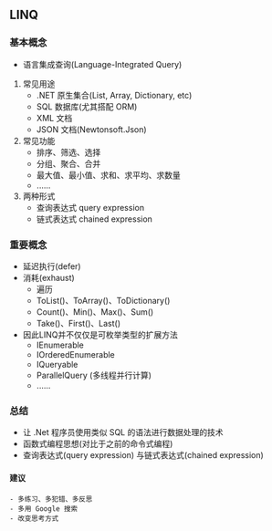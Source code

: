 ## LINQ

### 基本概念
- 语言集成查询(Language-Integrated Query)
1. 常见用途
   - .NET 原生集合(List, Array, Dictionary, etc)
   - SQL 数据库(尤其搭配 ORM)
   - XML 文档
   - JSON 文档(Newtonsoft.Json)
2. 常见功能
   - 排序、筛选、选择
   - 分组、聚合、合并
   - 最大值、最小值、求和、求平均、求数量
   - ......
3. 两种形式
   - 查询表达式 query expression
   - 链式表达式 chained expression

### 重要概念
- 延迟执行(defer)
- 消耗(exhaust)
	- 遍历
	- ToList()、ToArray()、ToDictionary()
	- Count()、Min()、Max()、Sum()
	- Take()、First()、Last()
- 因此LINQ并不仅仅是可枚举类型的扩展方法
	- IEnumerable
	- IOrderedEnumerable
	- IQueryable
	- ParallelQuery	(多线程并行计算)
	- ......

### 总结
- 让 .Net 程序员使用类似 SQL 的语法进行数据处理的技术
- 函数式编程思想(对比于之前的命令式编程)
- 查询表达式(query expression) 与链式表达式(chained expression)
#### 建议
	- 多练习、多犯错、多反思
	- 多用 Google 搜索
	- 改变思考方式

